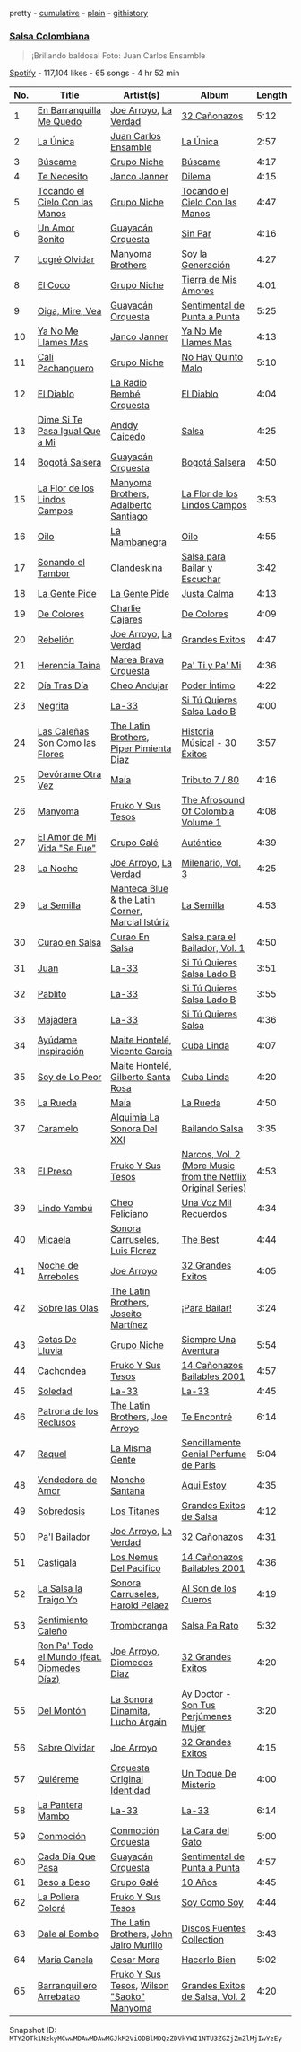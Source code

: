 pretty - [cumulative](/playlists/cumulative/37i9dQZF1DX18u16ebmQgx.md) - [plain](/playlists/plain/37i9dQZF1DX18u16ebmQgx) - [githistory](https://github.githistory.xyz/mackorone/spotify-playlist-archive/blob/main/playlists/plain/37i9dQZF1DX18u16ebmQgx)

### [Salsa Colombiana](https://open.spotify.com/playlist/37i9dQZF1DX18u16ebmQgx)

> ¡Brillando baldosa! Foto: Juan Carlos Ensamble

[Spotify](https://open.spotify.com/user/spotify) - 117,104 likes - 65 songs - 4 hr 52 min

| No. | Title | Artist(s) | Album | Length |
|---|---|---|---|---|
| 1 | [En Barranquilla Me Quedo](https://open.spotify.com/track/3WXfQDsASfXrSojk9WB3aR) | [Joe Arroyo](https://open.spotify.com/artist/7BFnoFhJjLWcsqmN3Hizqg), [La Verdad](https://open.spotify.com/artist/54h3j85gGrqCsfK8D0RuUM) | [32 Cañonazos](https://open.spotify.com/album/6ubTK1qVLWQSblspjFxtZn) | 5:12 |
| 2 | [La Única](https://open.spotify.com/track/4ecq0bpcAfBzdAwA20Sy5M) | [Juan Carlos Ensamble](https://open.spotify.com/artist/2D6mQmDTdaLcA9BZytb4yk) | [La Única](https://open.spotify.com/album/1SCjBabL3glZMAXCwqC5W7) | 2:57 |
| 3 | [Búscame](https://open.spotify.com/track/1FL6Q7hHgcdeTqGWvvVZYE) | [Grupo Niche](https://open.spotify.com/artist/1zng9JZpblpk48IPceRWs8) | [Búscame](https://open.spotify.com/album/0xzD4fqCgoO8PJ7mvVtJ7K) | 4:17 |
| 4 | [Te Necesito](https://open.spotify.com/track/4oNLeMYQUM4qfmZvfrToA0) | [Janco Janner](https://open.spotify.com/artist/35WCIgNwjL6uCOXb8MGWhn) | [Dilema](https://open.spotify.com/album/7174cMsFU58E6JGbi3XOFK) | 4:15 |
| 5 | [Tocando el Cielo Con las Manos](https://open.spotify.com/track/4QhxN9hf5LWvYIqJcjwxQ6) | [Grupo Niche](https://open.spotify.com/artist/1zng9JZpblpk48IPceRWs8) | [Tocando el Cielo Con las Manos](https://open.spotify.com/album/7lQolVdhEBRtv8Ayzhi2p4) | 4:47 |
| 6 | [Un Amor Bonito](https://open.spotify.com/track/0OxXwVoPuyoDG20ZKFX93k) | [Guayacán Orquesta](https://open.spotify.com/artist/2pZ81eCkqxemIjqqfE1fhE) | [Sin Par](https://open.spotify.com/album/6oiSNtHH7vCAor8nVogNdG) | 4:16 |
| 7 | [Logré Olvidar](https://open.spotify.com/track/6jH9HbI5VQAhHT9Srddivo) | [Manyoma Brothers](https://open.spotify.com/artist/1jriNjegHWOysnyACg9Qe3) | [Soy la Generación](https://open.spotify.com/album/68OC8H6MlIrTIrOdTqO2tt) | 4:27 |
| 8 | [El Coco](https://open.spotify.com/track/0rwX9dB6ih5rxfifb8DZ8G) | [Grupo Niche](https://open.spotify.com/artist/1zng9JZpblpk48IPceRWs8) | [Tierra de Mis Amores](https://open.spotify.com/album/5QvA8zidWQiuyKwN0TljFR) | 4:01 |
| 9 | [Oiga, Mire, Vea](https://open.spotify.com/track/17Sfr3T1chYPGcmM4VlhCh) | [Guayacán Orquesta](https://open.spotify.com/artist/2pZ81eCkqxemIjqqfE1fhE) | [Sentimental de Punta a Punta](https://open.spotify.com/album/0MMzGqy6fMEb6ktGTuxEm2) | 5:25 |
| 10 | [Ya No Me Llames Mas](https://open.spotify.com/track/1P8jEZ9Nr4RNjkh4nsEEFM) | [Janco Janner](https://open.spotify.com/artist/35WCIgNwjL6uCOXb8MGWhn) | [Ya No Me Llames Mas](https://open.spotify.com/album/75cfkR9HaYCbWRUfDyJbNh) | 4:13 |
| 11 | [Cali Pachanguero](https://open.spotify.com/track/6GsxCYC9UaL0J8b8MVrRqX) | [Grupo Niche](https://open.spotify.com/artist/1zng9JZpblpk48IPceRWs8) | [No Hay Quinto Malo](https://open.spotify.com/album/1ibD6liWR6qqeNgQay95gJ) | 5:10 |
| 12 | [El Diablo](https://open.spotify.com/track/24rWaJaf238EktE0rQrtyj) | [La Radio Bembé Orquesta](https://open.spotify.com/artist/6cajshs06v9KvBLZuJZhfW) | [El Diablo](https://open.spotify.com/album/29NP640fImq9OjFZRrYmFx) | 4:04 |
| 13 | [Dime Si Te Pasa Igual Que a Mi](https://open.spotify.com/track/56UoCFdugowdNQhQzKHdaN) | [Anddy Caicedo](https://open.spotify.com/artist/0Emz7Y7utBVunAblbfCdrC) | [Salsa](https://open.spotify.com/album/6HQT2gNczONK7fKPZSB15i) | 4:25 |
| 14 | [Bogotá Salsera](https://open.spotify.com/track/06afPlVcnfVAjWnI6GuBtI) | [Guayacán Orquesta](https://open.spotify.com/artist/2pZ81eCkqxemIjqqfE1fhE) | [Bogotá Salsera](https://open.spotify.com/album/6rPVrfdAbEwP1t5hJVR1Pu) | 4:50 |
| 15 | [La Flor de los Lindos Campos](https://open.spotify.com/track/5jrB7AWwtAdW1mGae1mFNN) | [Manyoma Brothers](https://open.spotify.com/artist/1jriNjegHWOysnyACg9Qe3), [Adalberto Santiago](https://open.spotify.com/artist/6tZxUxheS7w3953cQFOXkd) | [La Flor de los Lindos Campos](https://open.spotify.com/album/2BUtJVFArByIESwG092wHR) | 3:53 |
| 16 | [Oilo](https://open.spotify.com/track/79DsYCHCMihzx83nrt20Ww) | [La Mambanegra](https://open.spotify.com/artist/1TCrJDPaqtcTkAEcSl0kBZ) | [Oilo](https://open.spotify.com/album/5H3hmHChsscULagmYNt73Y) | 4:55 |
| 17 | [Sonando el Tambor](https://open.spotify.com/track/5NQIW2mWH1qVlpxLN9JoAJ) | [Clandeskina](https://open.spotify.com/artist/7eju6INRck56la5RLUvMFD) | [Salsa para Bailar y Escuchar](https://open.spotify.com/album/219yFFR6LIC25aUrJKVuNF) | 3:42 |
| 18 | [La Gente Pide](https://open.spotify.com/track/2FG1vENJylGnBFapXAWi57) | [La Gente Pide](https://open.spotify.com/artist/0SBZ8cqWJimTrGqpL4ecDr) | [Justa Calma](https://open.spotify.com/album/0DRfIvaLRYHJmlo2b555M9) | 4:13 |
| 19 | [De Colores](https://open.spotify.com/track/2HB4hGBTrYHQgAvvt3r7lG) | [Charlie Cajares](https://open.spotify.com/artist/7AHnrMxuIM62HBdnUdAv2x) | [De Colores](https://open.spotify.com/album/2PApxhZo2B9DLlGjeRDzsy) | 4:09 |
| 20 | [Rebelión](https://open.spotify.com/track/3v32VtMTRZbIQJUFsQpeJD) | [Joe Arroyo](https://open.spotify.com/artist/7BFnoFhJjLWcsqmN3Hizqg), [La Verdad](https://open.spotify.com/artist/54h3j85gGrqCsfK8D0RuUM) | [Grandes Exitos](https://open.spotify.com/album/20o8eVLMPNGaa5Lp5W2a51) | 4:47 |
| 21 | [Herencia Taína](https://open.spotify.com/track/629c9wMP8VDhq3VhUeaIiD) | [Marea Brava Orquesta](https://open.spotify.com/artist/6CnhNwAiuTppiZo7xLRqzG) | [Pa' Ti y Pa' Mi](https://open.spotify.com/album/23xGV7gv77nP015aIbmvEk) | 4:36 |
| 22 | [Día Tras Día](https://open.spotify.com/track/7q0BkDZKmszpgBUgIecmE9) | [Cheo Andujar](https://open.spotify.com/artist/6OuCYhqpODU9Df9qBszYXe) | [Poder Íntimo](https://open.spotify.com/album/3EmOFHCxHyiuCnXBUWVM9c) | 4:22 |
| 23 | [Negrita](https://open.spotify.com/track/3Jo2SW9CXnKN5HKm8l1kaP) | [La\-33](https://open.spotify.com/artist/1Y2yzHPbBWZouNYTOGFq7u) | [Si Tú Quieres Salsa Lado B](https://open.spotify.com/album/7CcqaYJ0cit9w1z66pXcbn) | 4:00 |
| 24 | [Las Caleñas Son Como las Flores](https://open.spotify.com/track/1gntkHoZ8rdpeeVxLbQ6oF) | [The Latin Brothers](https://open.spotify.com/artist/2AiZXMqpVlCDnz3trZbWaK), [Piper Pimienta Diaz](https://open.spotify.com/artist/35HTycyWifnoCzK2EQ3KUX) | [Historia Músical \- 30 Éxitos](https://open.spotify.com/album/1xNSKvjq7Te0taB7oyocdj) | 3:57 |
| 25 | [Devórame Otra Vez](https://open.spotify.com/track/1JOaoxY1MAPUg41HvDW2vu) | [Maía](https://open.spotify.com/artist/1IKP8dm7pmlkZS4V4MzKkI) | [Tributo 7 / 80](https://open.spotify.com/album/0BOyJjTxR09DlNQxIV292R) | 4:16 |
| 26 | [Manyoma](https://open.spotify.com/track/3TA9nq749Dfq7VwirwPuiJ) | [Fruko Y Sus Tesos](https://open.spotify.com/artist/5aAlzehdUM14I4ppq24Xob) | [The Afrosound Of Colombia Volume 1](https://open.spotify.com/album/7GuPa60Lh3Wlls5rMGpOJf) | 4:08 |
| 27 | [El Amor de Mi Vida "Se Fue"](https://open.spotify.com/track/3iPlRUr1BKFQVlVM6zxFWl) | [Grupo Galé](https://open.spotify.com/artist/4152ZUds7gXsqYQexUonDP) | [Auténtico](https://open.spotify.com/album/2Nfgyq7smkbHjmz5Rnz7zD) | 4:39 |
| 28 | [La Noche](https://open.spotify.com/track/2uyCcoHiRGttV0uXaNXGB1) | [Joe Arroyo](https://open.spotify.com/artist/7BFnoFhJjLWcsqmN3Hizqg), [La Verdad](https://open.spotify.com/artist/54h3j85gGrqCsfK8D0RuUM) | [Milenario, Vol\. 3](https://open.spotify.com/album/3OKmxN48BfZ9AaQwQXVlW2) | 4:25 |
| 29 | [La Semilla](https://open.spotify.com/track/2AiboEBJGdThK0EiQwmvT7) | [Manteca Blue & the Latin Corner](https://open.spotify.com/artist/1lMoNvClPMQzDJ0vZK8Fys), [Marcial Istúriz](https://open.spotify.com/artist/3g4HfF9u5onPeMymTTPUNx) | [La Semilla](https://open.spotify.com/album/1nUMlgzPbxhdjGXOnm4r7K) | 4:53 |
| 30 | [Curao en Salsa](https://open.spotify.com/track/1I70lW77TO4TbXAyAofPYy) | [Curao En Salsa](https://open.spotify.com/artist/6olL7cjgBRwpBZIphKCV5b) | [Salsa para el Bailador, Vol\. 1](https://open.spotify.com/album/7vqBHVKimf5ggc7PghVgMv) | 4:50 |
| 31 | [Juan](https://open.spotify.com/track/4cou0fuQJ6O64pgPp5liuR) | [La\-33](https://open.spotify.com/artist/1Y2yzHPbBWZouNYTOGFq7u) | [Si Tú Quieres Salsa Lado B](https://open.spotify.com/album/7CcqaYJ0cit9w1z66pXcbn) | 3:51 |
| 32 | [Pablito](https://open.spotify.com/track/23fhSZkSCXL1MubFwgRPQd) | [La\-33](https://open.spotify.com/artist/1Y2yzHPbBWZouNYTOGFq7u) | [Si Tú Quieres Salsa Lado B](https://open.spotify.com/album/7CcqaYJ0cit9w1z66pXcbn) | 3:55 |
| 33 | [Majadera](https://open.spotify.com/track/1sqc4IHx9fN0kmgh9HuSt4) | [La\-33](https://open.spotify.com/artist/1Y2yzHPbBWZouNYTOGFq7u) | [Si Tú Quieres Salsa](https://open.spotify.com/album/5IwIMVTYxRrwAm5cUW0GoY) | 4:36 |
| 34 | [Ayúdame Inspiración](https://open.spotify.com/track/4t3ZKcUdZkASycS1nixIgL) | [Maite Hontelé](https://open.spotify.com/artist/1Pe4MoTbike2NZeexUUBrU), [Vicente Garcia](https://open.spotify.com/artist/2Otnykd696YidQYfEGVmNq) | [Cuba Linda](https://open.spotify.com/album/5XhWe2O6ZHYu33IE67buw7) | 4:07 |
| 35 | [Soy de Lo Peor](https://open.spotify.com/track/74GBtgq1XjVrNdp5Lv1jbM) | [Maite Hontelé](https://open.spotify.com/artist/1Pe4MoTbike2NZeexUUBrU), [Gilberto Santa Rosa](https://open.spotify.com/artist/27vNK840zYq6IfDijHPsv1) | [Cuba Linda](https://open.spotify.com/album/5XhWe2O6ZHYu33IE67buw7) | 4:20 |
| 36 | [La Rueda](https://open.spotify.com/track/6vt2mAma3R2NQr1O2X1jDj) | [Maía](https://open.spotify.com/artist/1IKP8dm7pmlkZS4V4MzKkI) | [La Rueda](https://open.spotify.com/album/3FDaI6b25xTN5aoVqA9iMQ) | 4:50 |
| 37 | [Caramelo](https://open.spotify.com/track/7FzYZso8aRnoE9gKDbauJA) | [Alquimia La Sonora Del XXI](https://open.spotify.com/artist/7Ei7ZObFHFq1YOGoYcDIPS) | [Bailando Salsa](https://open.spotify.com/album/7A9rMQU9AmTm9zST0SzHED) | 3:35 |
| 38 | [El Preso](https://open.spotify.com/track/5N8HRh3pKXakJrdxQKMi1j) | [Fruko Y Sus Tesos](https://open.spotify.com/artist/5aAlzehdUM14I4ppq24Xob) | [Narcos, Vol\. 2 \(More Music from the Netflix Original Series\)](https://open.spotify.com/album/0EJRlYjvVcym9K4wrww9vB) | 4:53 |
| 39 | [Lindo Yambú](https://open.spotify.com/track/1SRtV0s5iBamG2CQcNGvV1) | [Cheo Feliciano](https://open.spotify.com/artist/1Ypa8o8muvDcgOt1YYtcOC) | [Una Voz Mil Recuerdos](https://open.spotify.com/album/6vBTlt4cTdscknR1BOQmRx) | 4:34 |
| 40 | [Micaela](https://open.spotify.com/track/1m3paVx65imhvCjPx505Oy) | [Sonora Carruseles](https://open.spotify.com/artist/34qU0b0yRjEzRJtknerEDS), [Luis Florez](https://open.spotify.com/artist/125qXSgsP3irn2SEE6rpor) | [The Best](https://open.spotify.com/album/6HTMGKWidJzcm9IHP4iolu) | 4:44 |
| 41 | [Noche de Arreboles](https://open.spotify.com/track/0OwS05mubfyTnplfP8rMwu) | [Joe Arroyo](https://open.spotify.com/artist/7BFnoFhJjLWcsqmN3Hizqg) | [32 Grandes Exitos](https://open.spotify.com/album/0Moiv2jGzK7Apt4YjJUYqA) | 4:05 |
| 42 | [Sobre las Olas](https://open.spotify.com/track/2ldG5rONyzUeVGIjzqbHOI) | [The Latin Brothers](https://open.spotify.com/artist/2AiZXMqpVlCDnz3trZbWaK), [Joseíto Martínez](https://open.spotify.com/artist/2tw2BrnDHhErZuk7ePrZcC) | [¡Para Bailar!](https://open.spotify.com/album/371uwra4kQVB4GyUxSSHGs) | 3:24 |
| 43 | [Gotas De Lluvia](https://open.spotify.com/track/3wBuU391TaEr9NEPkN1e1j) | [Grupo Niche](https://open.spotify.com/artist/1zng9JZpblpk48IPceRWs8) | [Siempre Una Aventura](https://open.spotify.com/album/2yAheDQ4qgtbVfHVOhKDNF) | 5:54 |
| 44 | [Cachondea](https://open.spotify.com/track/60Fl49DuNUh6LIUwHM7Mni) | [Fruko Y Sus Tesos](https://open.spotify.com/artist/5aAlzehdUM14I4ppq24Xob) | [14 Cañonazos Bailables 2001](https://open.spotify.com/album/6qv4XGcL5YzbSpAgmzYSfS) | 4:57 |
| 45 | [Soledad](https://open.spotify.com/track/3bpqoOSDwdaK003DPMvDJQ) | [La\-33](https://open.spotify.com/artist/1Y2yzHPbBWZouNYTOGFq7u) | [La\-33](https://open.spotify.com/album/38sJtIZtuLAMfphGWBtHSt) | 4:45 |
| 46 | [Patrona de los Reclusos](https://open.spotify.com/track/2ILk66EQSrhraTd4898uMD) | [The Latin Brothers](https://open.spotify.com/artist/2AiZXMqpVlCDnz3trZbWaK), [Joe Arroyo](https://open.spotify.com/artist/7BFnoFhJjLWcsqmN3Hizqg) | [Te Encontré](https://open.spotify.com/album/6pHeYYyceA0zelUnDIaX42) | 6:14 |
| 47 | [Raquel](https://open.spotify.com/track/6V4l36LmwN0ZicPwC7SSsG) | [La Misma Gente](https://open.spotify.com/artist/4q3sKRFsDPs82sKriW34mJ) | [Sencillamente Genial Perfume de Paris](https://open.spotify.com/album/2TvA9Vz1RRAEUrgGvTWOyL) | 5:04 |
| 48 | [Vendedora de Amor](https://open.spotify.com/track/3uzuhX2qGvWN1XbqXWsx1v) | [Moncho Santana](https://open.spotify.com/artist/2JqEiy0aIziuAupest70fk) | [Aqui Estoy](https://open.spotify.com/album/17PeYAzeVDjmS3mP121grU) | 4:35 |
| 49 | [Sobredosis](https://open.spotify.com/track/0Ncmfi9ff3wTC87zGHAAKE) | [Los Titanes](https://open.spotify.com/artist/4dboOLuCgBpq31GG6xov2S) | [Grandes Exitos de Salsa](https://open.spotify.com/album/5YrlCDihTCk8ubcTapuc8E) | 4:12 |
| 50 | [Pa'l Bailador](https://open.spotify.com/track/6rsAqgBNLooUcpO060WSv4) | [Joe Arroyo](https://open.spotify.com/artist/7BFnoFhJjLWcsqmN3Hizqg), [La Verdad](https://open.spotify.com/artist/54h3j85gGrqCsfK8D0RuUM) | [32 Cañonazos](https://open.spotify.com/album/6ubTK1qVLWQSblspjFxtZn) | 4:31 |
| 51 | [Castigala](https://open.spotify.com/track/033vO3yfYViqWIKo8BdrTK) | [Los Nemus Del Pacifico](https://open.spotify.com/artist/58JENxULlTFsqJb5l2Nb50) | [14 Cañonazos Bailables 2001](https://open.spotify.com/album/6qv4XGcL5YzbSpAgmzYSfS) | 4:36 |
| 52 | [La Salsa la Traigo Yo](https://open.spotify.com/track/5ljVAksVW3T7BUN3VvAxzB) | [Sonora Carruseles](https://open.spotify.com/artist/34qU0b0yRjEzRJtknerEDS), [Harold Pelaez](https://open.spotify.com/artist/7dSzgAh9oy23FLoZQtjaH7) | [Al Son de los Cueros](https://open.spotify.com/album/54c38xGI5RK6XolTmY2RFD) | 4:19 |
| 53 | [Sentimiento Caleño](https://open.spotify.com/track/0Sv9GZus14o4AwvXb8CeYs) | [Tromboranga](https://open.spotify.com/artist/1d8flZp4PgQ17KR7RjtlJP) | [Salsa Pa Rato](https://open.spotify.com/album/6PiAJKP3eTFzCa0Bni784i) | 5:32 |
| 54 | [Ron Pa' Todo el Mundo \(feat\. Diomedes Díaz\)](https://open.spotify.com/track/4kgAZUvmdUE6f16j4HEVK7) | [Joe Arroyo](https://open.spotify.com/artist/7BFnoFhJjLWcsqmN3Hizqg), [Diomedes Diaz](https://open.spotify.com/artist/66NweiA3nU84k1S3SZdTSG) | [32 Grandes Exitos](https://open.spotify.com/album/0Moiv2jGzK7Apt4YjJUYqA) | 4:20 |
| 55 | [Del Montón](https://open.spotify.com/track/6OHgGc8ukpD0jvdAKgToFO) | [La Sonora Dinamita](https://open.spotify.com/artist/13or1Wf6ipcvSIiurZATvw), [Lucho Argain](https://open.spotify.com/artist/69KQI0QMvoPN5OcpNgTC2b) | [Ay Doctor \- Son Tus Perjúmenes Mujer](https://open.spotify.com/album/3YtuLLbUXHCwkqBuSaiggu) | 3:20 |
| 56 | [Sabre Olvidar](https://open.spotify.com/track/7ycF9ruw3EKOxY2lgKN5Ks) | [Joe Arroyo](https://open.spotify.com/artist/7BFnoFhJjLWcsqmN3Hizqg) | [32 Grandes Exitos](https://open.spotify.com/album/0Moiv2jGzK7Apt4YjJUYqA) | 4:15 |
| 57 | [Quiéreme](https://open.spotify.com/track/5BaG1JwoIaxHSagtpEIwxf) | [Orquesta Original Identidad](https://open.spotify.com/artist/53EHeabzyxK2zGoVN6q4vd) | [Un Toque De Misterio](https://open.spotify.com/album/0exYnsHUVHWHRYiiob4ccz) | 4:00 |
| 58 | [La Pantera Mambo](https://open.spotify.com/track/6258We1xSV3M2oLVMwhirP) | [La\-33](https://open.spotify.com/artist/1Y2yzHPbBWZouNYTOGFq7u) | [La\-33](https://open.spotify.com/album/38sJtIZtuLAMfphGWBtHSt) | 6:14 |
| 59 | [Conmoción](https://open.spotify.com/track/0uub4RZQaDYpziNCEIKgKM) | [Conmoción Orquesta](https://open.spotify.com/artist/2IStcUgrPfLfTXDjrhdjnd) | [La Cara del Gato](https://open.spotify.com/album/4YaY94wkPsU8nm10dMuGdq) | 5:00 |
| 60 | [Cada Dia Que Pasa](https://open.spotify.com/track/4P0EVqfv3bAlghLra4ueOv) | [Guayacán Orquesta](https://open.spotify.com/artist/2pZ81eCkqxemIjqqfE1fhE) | [Sentimental de Punta a Punta](https://open.spotify.com/album/0MMzGqy6fMEb6ktGTuxEm2) | 4:57 |
| 61 | [Beso a Beso](https://open.spotify.com/track/0o0GIzaXaTNifHqD6KhGEk) | [Grupo Galé](https://open.spotify.com/artist/4152ZUds7gXsqYQexUonDP) | [10 Años](https://open.spotify.com/album/5dwGHldFjQREKLIgYOe1Zv) | 4:45 |
| 62 | [La Pollera Colorá](https://open.spotify.com/track/2E7h2YUNywAEwTCOcroH6w) | [Fruko Y Sus Tesos](https://open.spotify.com/artist/5aAlzehdUM14I4ppq24Xob) | [Soy Como Soy](https://open.spotify.com/album/3FqyvFrxYLKRzWhSbt2nTi) | 4:44 |
| 63 | [Dale al Bombo](https://open.spotify.com/track/7HFYqi1uV3xEK5cb0mOHsG) | [The Latin Brothers](https://open.spotify.com/artist/2AiZXMqpVlCDnz3trZbWaK), [John Jairo Murillo](https://open.spotify.com/artist/4Sc7BeVNdVXKK6C6GfIso2) | [Discos Fuentes Collection](https://open.spotify.com/album/6htjT2LFUcEEL0U2bN2DB3) | 3:43 |
| 64 | [Maria Canela](https://open.spotify.com/track/2AzJDIs4hDFvARTcTRGj0a) | [Cesar Mora](https://open.spotify.com/artist/0xR68AyQA5b3scD6PB8RPS) | [Hacerlo Bien](https://open.spotify.com/album/2hBVT5RuHoYHdfBAhxhPdd) | 5:02 |
| 65 | [Barranquillero Arrebatao](https://open.spotify.com/track/1sRY0Zez8RbxqsxzEWjNLg) | [Fruko Y Sus Tesos](https://open.spotify.com/artist/5aAlzehdUM14I4ppq24Xob), [Wilson "Saoko" Manyoma](https://open.spotify.com/artist/43zrpWYGTWyHmRAmhE07u0) | [Grandes Exitos de Salsa, Vol\. 2](https://open.spotify.com/album/2htqg9e6AGwnIoVc0kceDU) | 4:20 |

Snapshot ID: `MTY2OTk1NzkyMCwwMDAwMDAwMGJkM2ViODBlMDQzZDVkYWI1NTU3ZGZjZmZlMjIwYzEy`
